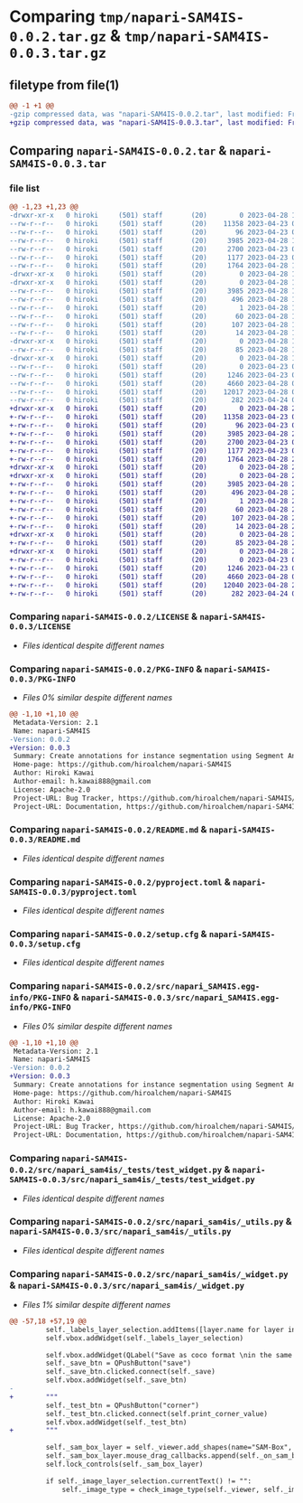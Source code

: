 # Comparing `tmp/napari-SAM4IS-0.0.2.tar.gz` & `tmp/napari-SAM4IS-0.0.3.tar.gz`

## filetype from file(1)

```diff
@@ -1 +1 @@
-gzip compressed data, was "napari-SAM4IS-0.0.2.tar", last modified: Fri Apr 28 12:56:00 2023, max compression
+gzip compressed data, was "napari-SAM4IS-0.0.3.tar", last modified: Fri Apr 28 22:37:29 2023, max compression
```

## Comparing `napari-SAM4IS-0.0.2.tar` & `napari-SAM4IS-0.0.3.tar`

### file list

```diff
@@ -1,23 +1,23 @@
-drwxr-xr-x   0 hiroki     (501) staff       (20)        0 2023-04-28 12:56:00.892420 napari-SAM4IS-0.0.2/
--rw-r--r--   0 hiroki     (501) staff       (20)    11358 2023-04-23 07:36:32.000000 napari-SAM4IS-0.0.2/LICENSE
--rw-r--r--   0 hiroki     (501) staff       (20)       96 2023-04-23 07:36:32.000000 napari-SAM4IS-0.0.2/MANIFEST.in
--rw-r--r--   0 hiroki     (501) staff       (20)     3985 2023-04-28 12:56:00.892500 napari-SAM4IS-0.0.2/PKG-INFO
--rw-r--r--   0 hiroki     (501) staff       (20)     2700 2023-04-23 07:36:32.000000 napari-SAM4IS-0.0.2/README.md
--rw-r--r--   0 hiroki     (501) staff       (20)     1177 2023-04-23 07:36:32.000000 napari-SAM4IS-0.0.2/pyproject.toml
--rw-r--r--   0 hiroki     (501) staff       (20)     1764 2023-04-28 12:56:00.892836 napari-SAM4IS-0.0.2/setup.cfg
-drwxr-xr-x   0 hiroki     (501) staff       (20)        0 2023-04-28 12:56:00.889084 napari-SAM4IS-0.0.2/src/
-drwxr-xr-x   0 hiroki     (501) staff       (20)        0 2023-04-28 12:56:00.890705 napari-SAM4IS-0.0.2/src/napari_SAM4IS.egg-info/
--rw-r--r--   0 hiroki     (501) staff       (20)     3985 2023-04-28 12:56:00.000000 napari-SAM4IS-0.0.2/src/napari_SAM4IS.egg-info/PKG-INFO
--rw-r--r--   0 hiroki     (501) staff       (20)      496 2023-04-28 12:56:00.000000 napari-SAM4IS-0.0.2/src/napari_SAM4IS.egg-info/SOURCES.txt
--rw-r--r--   0 hiroki     (501) staff       (20)        1 2023-04-28 12:56:00.000000 napari-SAM4IS-0.0.2/src/napari_SAM4IS.egg-info/dependency_links.txt
--rw-r--r--   0 hiroki     (501) staff       (20)       60 2023-04-28 12:56:00.000000 napari-SAM4IS-0.0.2/src/napari_SAM4IS.egg-info/entry_points.txt
--rw-r--r--   0 hiroki     (501) staff       (20)      107 2023-04-28 12:56:00.000000 napari-SAM4IS-0.0.2/src/napari_SAM4IS.egg-info/requires.txt
--rw-r--r--   0 hiroki     (501) staff       (20)       14 2023-04-28 12:56:00.000000 napari-SAM4IS-0.0.2/src/napari_SAM4IS.egg-info/top_level.txt
-drwxr-xr-x   0 hiroki     (501) staff       (20)        0 2023-04-28 12:56:00.891852 napari-SAM4IS-0.0.2/src/napari_sam4is/
--rw-r--r--   0 hiroki     (501) staff       (20)       85 2023-04-28 12:55:36.000000 napari-SAM4IS-0.0.2/src/napari_sam4is/__init__.py
-drwxr-xr-x   0 hiroki     (501) staff       (20)        0 2023-04-28 12:56:00.892198 napari-SAM4IS-0.0.2/src/napari_sam4is/_tests/
--rw-r--r--   0 hiroki     (501) staff       (20)        0 2023-04-23 07:36:32.000000 napari-SAM4IS-0.0.2/src/napari_sam4is/_tests/__init__.py
--rw-r--r--   0 hiroki     (501) staff       (20)     1246 2023-04-23 07:36:32.000000 napari-SAM4IS-0.0.2/src/napari_sam4is/_tests/test_widget.py
--rw-r--r--   0 hiroki     (501) staff       (20)     4660 2023-04-28 05:37:46.000000 napari-SAM4IS-0.0.2/src/napari_sam4is/_utils.py
--rw-r--r--   0 hiroki     (501) staff       (20)    12017 2023-04-28 06:18:05.000000 napari-SAM4IS-0.0.2/src/napari_sam4is/_widget.py
--rw-r--r--   0 hiroki     (501) staff       (20)      282 2023-04-24 04:30:49.000000 napari-SAM4IS-0.0.2/src/napari_sam4is/napari.yaml
+drwxr-xr-x   0 hiroki     (501) staff       (20)        0 2023-04-28 22:37:29.242872 napari-SAM4IS-0.0.3/
+-rw-r--r--   0 hiroki     (501) staff       (20)    11358 2023-04-23 07:36:32.000000 napari-SAM4IS-0.0.3/LICENSE
+-rw-r--r--   0 hiroki     (501) staff       (20)       96 2023-04-23 07:36:32.000000 napari-SAM4IS-0.0.3/MANIFEST.in
+-rw-r--r--   0 hiroki     (501) staff       (20)     3985 2023-04-28 22:37:29.242940 napari-SAM4IS-0.0.3/PKG-INFO
+-rw-r--r--   0 hiroki     (501) staff       (20)     2700 2023-04-23 07:36:32.000000 napari-SAM4IS-0.0.3/README.md
+-rw-r--r--   0 hiroki     (501) staff       (20)     1177 2023-04-23 07:36:32.000000 napari-SAM4IS-0.0.3/pyproject.toml
+-rw-r--r--   0 hiroki     (501) staff       (20)     1764 2023-04-28 22:37:29.243270 napari-SAM4IS-0.0.3/setup.cfg
+drwxr-xr-x   0 hiroki     (501) staff       (20)        0 2023-04-28 22:37:29.239608 napari-SAM4IS-0.0.3/src/
+drwxr-xr-x   0 hiroki     (501) staff       (20)        0 2023-04-28 22:37:29.241261 napari-SAM4IS-0.0.3/src/napari_SAM4IS.egg-info/
+-rw-r--r--   0 hiroki     (501) staff       (20)     3985 2023-04-28 22:37:29.000000 napari-SAM4IS-0.0.3/src/napari_SAM4IS.egg-info/PKG-INFO
+-rw-r--r--   0 hiroki     (501) staff       (20)      496 2023-04-28 22:37:29.000000 napari-SAM4IS-0.0.3/src/napari_SAM4IS.egg-info/SOURCES.txt
+-rw-r--r--   0 hiroki     (501) staff       (20)        1 2023-04-28 22:37:29.000000 napari-SAM4IS-0.0.3/src/napari_SAM4IS.egg-info/dependency_links.txt
+-rw-r--r--   0 hiroki     (501) staff       (20)       60 2023-04-28 22:37:29.000000 napari-SAM4IS-0.0.3/src/napari_SAM4IS.egg-info/entry_points.txt
+-rw-r--r--   0 hiroki     (501) staff       (20)      107 2023-04-28 22:37:29.000000 napari-SAM4IS-0.0.3/src/napari_SAM4IS.egg-info/requires.txt
+-rw-r--r--   0 hiroki     (501) staff       (20)       14 2023-04-28 22:37:29.000000 napari-SAM4IS-0.0.3/src/napari_SAM4IS.egg-info/top_level.txt
+drwxr-xr-x   0 hiroki     (501) staff       (20)        0 2023-04-28 22:37:29.242298 napari-SAM4IS-0.0.3/src/napari_sam4is/
+-rw-r--r--   0 hiroki     (501) staff       (20)       85 2023-04-28 22:37:12.000000 napari-SAM4IS-0.0.3/src/napari_sam4is/__init__.py
+drwxr-xr-x   0 hiroki     (501) staff       (20)        0 2023-04-28 22:37:29.242650 napari-SAM4IS-0.0.3/src/napari_sam4is/_tests/
+-rw-r--r--   0 hiroki     (501) staff       (20)        0 2023-04-23 07:36:32.000000 napari-SAM4IS-0.0.3/src/napari_sam4is/_tests/__init__.py
+-rw-r--r--   0 hiroki     (501) staff       (20)     1246 2023-04-23 07:36:32.000000 napari-SAM4IS-0.0.3/src/napari_sam4is/_tests/test_widget.py
+-rw-r--r--   0 hiroki     (501) staff       (20)     4660 2023-04-28 05:37:46.000000 napari-SAM4IS-0.0.3/src/napari_sam4is/_utils.py
+-rw-r--r--   0 hiroki     (501) staff       (20)    12040 2023-04-28 22:36:38.000000 napari-SAM4IS-0.0.3/src/napari_sam4is/_widget.py
+-rw-r--r--   0 hiroki     (501) staff       (20)      282 2023-04-24 04:30:49.000000 napari-SAM4IS-0.0.3/src/napari_sam4is/napari.yaml
```

### Comparing `napari-SAM4IS-0.0.2/LICENSE` & `napari-SAM4IS-0.0.3/LICENSE`

 * *Files identical despite different names*

### Comparing `napari-SAM4IS-0.0.2/PKG-INFO` & `napari-SAM4IS-0.0.3/PKG-INFO`

 * *Files 0% similar despite different names*

```diff
@@ -1,10 +1,10 @@
 Metadata-Version: 2.1
 Name: napari-SAM4IS
-Version: 0.0.2
+Version: 0.0.3
 Summary: Create annotations for instance segmentation using Segment Anything models
 Home-page: https://github.com/hiroalchem/napari-SAM4IS
 Author: Hiroki Kawai
 Author-email: h.kawai888@gmail.com
 License: Apache-2.0
 Project-URL: Bug Tracker, https://github.com/hiroalchem/napari-SAM4IS/issues
 Project-URL: Documentation, https://github.com/hiroalchem/napari-SAM4IS#README.md
```

### Comparing `napari-SAM4IS-0.0.2/README.md` & `napari-SAM4IS-0.0.3/README.md`

 * *Files identical despite different names*

### Comparing `napari-SAM4IS-0.0.2/pyproject.toml` & `napari-SAM4IS-0.0.3/pyproject.toml`

 * *Files identical despite different names*

### Comparing `napari-SAM4IS-0.0.2/setup.cfg` & `napari-SAM4IS-0.0.3/setup.cfg`

 * *Files identical despite different names*

### Comparing `napari-SAM4IS-0.0.2/src/napari_SAM4IS.egg-info/PKG-INFO` & `napari-SAM4IS-0.0.3/src/napari_SAM4IS.egg-info/PKG-INFO`

 * *Files 0% similar despite different names*

```diff
@@ -1,10 +1,10 @@
 Metadata-Version: 2.1
 Name: napari-SAM4IS
-Version: 0.0.2
+Version: 0.0.3
 Summary: Create annotations for instance segmentation using Segment Anything models
 Home-page: https://github.com/hiroalchem/napari-SAM4IS
 Author: Hiroki Kawai
 Author-email: h.kawai888@gmail.com
 License: Apache-2.0
 Project-URL: Bug Tracker, https://github.com/hiroalchem/napari-SAM4IS/issues
 Project-URL: Documentation, https://github.com/hiroalchem/napari-SAM4IS#README.md
```

### Comparing `napari-SAM4IS-0.0.2/src/napari_sam4is/_tests/test_widget.py` & `napari-SAM4IS-0.0.3/src/napari_sam4is/_tests/test_widget.py`

 * *Files identical despite different names*

### Comparing `napari-SAM4IS-0.0.2/src/napari_sam4is/_utils.py` & `napari-SAM4IS-0.0.3/src/napari_sam4is/_utils.py`

 * *Files identical despite different names*

### Comparing `napari-SAM4IS-0.0.2/src/napari_sam4is/_widget.py` & `napari-SAM4IS-0.0.3/src/napari_sam4is/_widget.py`

 * *Files 1% similar despite different names*

```diff
@@ -57,18 +57,19 @@
         self._labels_layer_selection.addItems([layer.name for layer in self._viewer.layers if isinstance(layer, napari.layers.labels.labels.Labels)])
         self.vbox.addWidget(self._labels_layer_selection)
 
         self.vbox.addWidget(QLabel("Save as coco format \nin the same directory \nwith the input image"))
         self._save_btn = QPushButton("save")
         self._save_btn.clicked.connect(self._save)
         self.vbox.addWidget(self._save_btn)
-
+        """
         self._test_btn = QPushButton("corner")
         self._test_btn.clicked.connect(self.print_corner_value)
         self.vbox.addWidget(self._test_btn)
+        """
 
         self._sam_box_layer = self._viewer.add_shapes(name="SAM-Box", edge_color="red", edge_width=2, face_color="transparent")
         self._sam_box_layer.mouse_drag_callbacks.append(self._on_sam_box_created)
         self.lock_controls(self._sam_box_layer)
 
         if self._image_layer_selection.currentText() != "":
             self._image_type = check_image_type(self._viewer, self._image_layer_selection.currentText())
```

